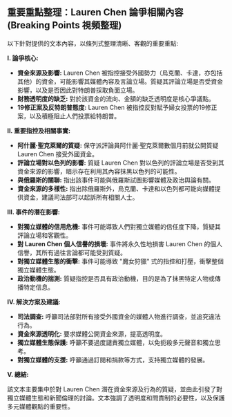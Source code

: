## 重要重點整理：Lauren Chen 論爭相關內容 (Breaking Points 視頻整理)

以下針對提供的文本內容，以條列式整理清晰、客觀的重要重點:

**I. 論爭核心:**

* **資金來源及影響:** Lauren Chen 被指控接受外國勢力（烏克蘭、卡達，亦包括其他）的資金，可能影響其媒體內容及言論立場。質疑其評論立場是否受資金影響，以及是否因此對特朗普採取負面立場。
* **財務透明度的缺乏:** 對於該資金的流向、金額的缺乏透明度是核心爭議點。
* **19修正案及反特朗普態度:** Lauren Chen 被指控反對賦予婦女投票的19修正案，以及積極阻止人們投票給特朗普。

**II. 重要指控及相關事實:**

* **阿什麗·聖克萊爾的質疑:** 保守派評論員阿什麗·聖克萊爾數個月前就公開質疑 Lauren Chen 接受外國資金。
* **評論立場對以色列的影響:**  質疑 Lauren Chen 對以色列的評論立場是否受到其資金來源的影響，暗示存在利用其內容抹黑以色列的可能性。
* **與俄羅斯的關聯:** 指出該事件可能與俄羅斯試圖影響媒體及政治舆論有關。
* **資金來源的多樣性:**  指出除俄羅斯外，烏克蘭、卡達和以色列都可能向媒體提供資金，建議司法部可以起訴所有相關人士。

**III.  事件的潛在影響:**

* **對獨立媒體的信用危機:**  事件可能導致人們對獨立媒體的信任度下降，質疑其評論立場和客觀性。
* **對 Lauren Chen 個人信譽的損壞:**  事件將永久性地損害 Lauren Chen 的個人信譽，其所有過往言論都可能受到質疑。
* **對獨立媒體生態的衝擊:**  事件可能導致 "魔女狩獵" 式的指控和打壓，衝擊整個獨立媒體生態。
* **政治動機的揣測:**  質疑指控是否具有政治動機，目的是為了抹黑特定人物或傳播特定信息。

**IV. 解決方案及建議:**

* **司法調查:**  呼籲司法部對所有接受外國資金的媒體人物進行調查，並追究違法行為。
* **資金來源透明化:**  要求媒體公開資金來源，提高透明度。
* **獨立媒體生態保護:**  呼籲不要過度譴責獨立媒體，以免扼殺多元聲音和獨立思考。
* **對獨立媒體的支援:**  呼籲通過訂閱和捐款等方式，支持獨立媒體的發展。

**V. 總結:**

該文本主要集中於對 Lauren Chen 潛在資金來源及行為的質疑，並由此引發了對獨立媒體生態和新聞倫理的討論。文本強調了透明度和問責制的必要性，以及保護多元媒體觀點的重要性。